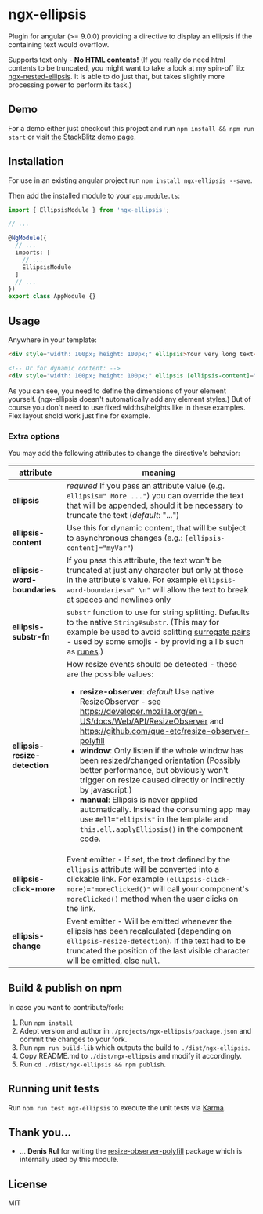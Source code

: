 # ngx-ellipsis

Plugin for angular (>= 9.0.0) providing a directive to display an ellipsis if the containing text would overflow.

Supports text only - __No HTML contents!__ (If you really do need html contents to be truncated, you might want to take a look at my spin-off lib: [ngx-nested-ellipsis](https://github.com/lentschi/ngx-nested-ellipsis). It is able to do just that, but takes slightly more processing power to perform its task.)

## Demo

For a demo either just checkout this project and run `npm install && npm run start` or visit [the StackBlitz demo page](https://stackblitz.com/github/lentschi/ngx-ellipsis?file=src%2Fapp%2Fapp.component.html).

## Installation

For use in an existing angular project run `npm install ngx-ellipsis --save`.

Then add the installed module to your `app.module.ts`:

```typescript
import { EllipsisModule } from 'ngx-ellipsis';

// ...

@NgModule({
  // ...
  imports: [
    // ...
    EllipsisModule
  ]
  // ...
})
export class AppModule {}

```

## Usage

Anywhere in your template:

```html
<div style="width: 100px; height: 100px;" ellipsis>Your very long text</div>

<!-- Or for dynamic content: -->
<div style="width: 100px; height: 100px;" ellipsis [ellipsis-content]="yourDynamicContent"></div>
```

As you can see, you need to define the dimensions of your element yourself. (ngx-ellipsis doesn't automatically add any element styles.) But of course you don't need to use fixed widths/heights like in these examples. Flex layout shold work just fine for example.

### Extra options

You may add the following attributes to change the directive's behavior:

| attribute | meaning |
| ---- | ---- |
| __ellipsis__ | _required_ If you pass an attribute value (e.g. `ellipsis=" More ..."`) you can override the text that will be appended, should it be necessary to truncate the text (_default_: "...")|
| __ellipsis-content__ | Use this for dynamic content, that will be subject to asynchronous changes (e.g.: `[ellipsis-content]="myVar"`) |
| __ellipsis-word-boundaries__ | If you pass this attribute, the text won't be truncated at just any character but only at those in the attribute's value. For example `ellipsis-word-boundaries=" \n"` will allow the text to break at spaces and newlines only |
| __ellipsis-substr-fn__ | `substr` function to use for string splitting. Defaults to the native `String#substr`. (This may for example be used to avoid splitting [surrogate pairs](http://en.wikipedia.org/wiki/UTF-16) - used by some emojis - by providing a lib such as [runes](https://github.com/dotcypress/runes).) |
| __ellipsis-resize-detection__ | How resize events should be detected - these are the possible values: <ul><li>__resize-observer__: _default_ Use native ResizeObserver - see https://developer.mozilla.org/en-US/docs/Web/API/ResizeObserver and https://github.com/que-etc/resize-observer-polyfill</li><li>__window__: Only listen if the whole window has been resized/changed orientation (Possibly better performance, but obviously won't trigger on resize caused directly or indirectly by javascript.)</li><li>__manual__: Ellipsis is never applied automatically. Instead the consuming app may use `#ell="ellipsis"` in the template and `this.ell.applyEllipsis()` in the component code.</li></ul> |
| __ellipsis-click-more__ | Event emitter - If set, the text defined by the `ellipsis`  attribute will be converted into a clickable link. For example `(ellipsis-click-more)="moreClicked()"` will call your component's `moreClicked()` method when the user clicks on the link.|
| __ellipsis-change__ | Event emitter - Will be emitted whenever the ellipsis has been recalculated (depending on `ellipsis-resize-detection`). If the text had to be truncated the position of the last visible character will be emitted, else `null`.|

## Build & publish on npm

In case you want to contribute/fork:

1. Run `npm install`
1. Adept version and author in `./projects/ngx-ellipsis/package.json` and commit the changes to your fork.
1. Run `npm run build-lib` which outputs the build to `./dist/ngx-ellipsis`.
1. Copy README.md to `./dist/ngx-ellipsis` and modify it accordingly.
1. Run `cd ./dist/ngx-ellipsis && npm publish`.


## Running unit tests

Run `npm run test ngx-ellipsis` to execute the unit tests via [Karma](https://karma-runner.github.io).

## Thank you...

- ... __Denis Rul__ for writing the [resize-observer-polyfill](https://github.com/que-etc/resize-observer-polyfill) package which is internally used by this module.

## License

MIT
